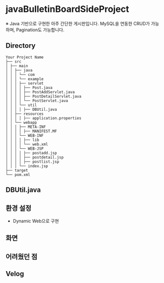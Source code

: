 # javaBulletinBoardSideProject
※ Java 기반으로 구현한 아주 간단한 게시판입니다. MySQL을 연동한 CRUD가 가능하며, Pagination도 가능합니다.

## Directory
```
Your Project Name
├── src
│ ├── main
│ │ ├── java
│ │ │ └── com
│ │ │ └── example
│ │ │ ├── servlet
│ │ │ │ ├── Post.java
│ │ │ │ ├── PostAddServlet.java
│ │ │ │ ├── PostDetailServlet.java
│ │ │ │ └── PostServlet.java
│ │ │ └── util
│ │ │ │ ├── DBUtil.java
│ │ ├── resources
│ │ │ │ ├── application.properties
│ │ └── webapp
│ │ │ ├── META-INF
│ │ │ │ ├── MANIFEST.MF
│ │ │ └── WEB-INF
│ │ │ │ ├── lib
│ │ │ │ └── web.xml
│ │ │ └── WEB-JSP
│ │ │ │ ├── postadd.jsp
│ │ │ │ ├── postdetail.jsp
│ │ │ │ ├── postlist.jsp
│ │ │ └── index.jsp
├── target
└── pom.xml
```


## DBUtil.java



## 환경 설정
- Dynamic Web으로 구현


## 화면



## 어려웠던 점



## Velog
